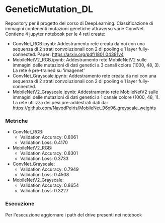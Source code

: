 # GeneticMutation_DL
Repository per il progetto del corso di DeepLearning. Classificazione di immagini contenenti mutazioni genetiche attraverso varie ConvNet.
Contiene 4 jupyter notebook per le 4 reti create:
  - ConvNet_RGB.ipynb: Addestramento rete creata da noi con una sequenza di 2 strati convoluzionali con 2 di pooling e 1 layer fully-connected. Paper: https://arxiv.org/pdf/1801.04381v4
  - MobileNetV2_RGB.ipynb: Addestramento rete MobileNetV2 sulle immagini delle mutazioni di dati genetici a 3 canali colore (1000, 48, 3). La rete è pre-trained su 'imagenet'
  - ConvNet_Grayscale.ipynb: Addestramento rete creata da noi con una sequenza di 2 strati convoluzionali con 2 di pooling e 1 layer fully-connected.
  - MobileNetV2_Grayscale.ipynb: Addestramento rete MobileNetV2 sulle immagini delle mutazioni di dati genetici a 1 canale colore (1000, 48, 1). La rete utilizza dei pesi pre-addestrati dati da: https://github.com/NavodPeiris/MobileNet_96x96_greyscale_weights

### Metriche

  - ConvNet_RGB:
      - Validation Accuracy: 0.8061
      - Validation Loss: 0.4170
  - MobileNetV2_RGB:
      - Validation Accuracy: 0.8301 
      - Validation Loss: 0.3733
  - ConvNet_Grayscale:
      - Validation Accuracy: 0.7949
      - Validation Loss: 0.4508
  - MobileNetV2_Grayscale:
      - Validation Accuracy: 0.8654
      - Validation Loss: 0.3227

### Esecuzione
Per l'esecuzione aggiornare i path del drive presenti nei notebook




  

